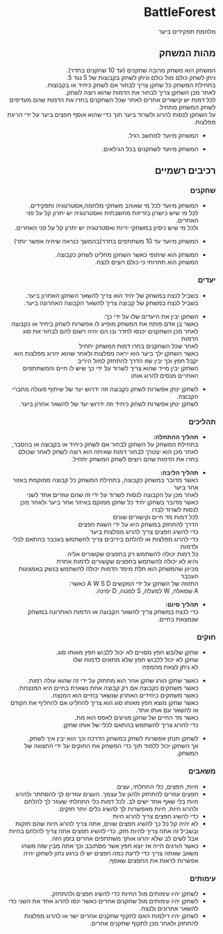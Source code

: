 <div lang="he" dir="rtl">
  
# BattleForest


מלחמת תפקידים ביער

## מהות המשחק
המשחק הוא משחק מרובה שחקנים (עד 10 שחקנים בחדר).</br>
ניתן לשחק כולם מול כולם וניתן לשחק בקבוצות של 5 נגד 5.</br>
בתחילת המשחק כל שחקן צריך לבחור אם לשחק כיחיד או בקבוצות.</br>
לאחר מכן השחקן צריך לבחור את הדמות שהוא רוצה לשחק.</br>
לכל דמות יש קישורים אחרים לאחר שכל השחקנים בחרו את הדמות שהם מעדיפים לשחק המשחק מתחיל. </br>
על השחקן לנסות להרוג ולשרוד ביער תוך כדי שהוא אוסף חפצים ביער על ידי הריגת מפלצות.</br>

* המשחק מיועד למחשב רגיל.

* המשחק מיועד לשחקנים בכל הגילאים.

 

## רכיבים רשמיים

### שחקנים

*  המשחק מיועד לכל מי שאוהב משחקי מלחמה,אסטרטגיה ותפקידים.</br>
   לכל מי שיש כישרון בזריזות מחשבתית ואסטרטגיה יש יתרון קל על פני האחרים.</br>
   ולכל מי שיש ניסיון במשחקי יריות ואסטרטגיה יש יתרון קל על פני האחרים.</br>
   
* המשחק מיועד עד 10 משתתפים בחדר(בהמשך כנראה שיהיה אפשר יותר)

* המשחק הוא שיתופי כאשר השחקן מחליט לשחק כקבוצה. </br>
  המשחק הוא תחרותי כי כולם רוצים לנצח. </br>

### יעדים

* בשביל לנצח במשחק של יחיד הוא צריך להשאר השחקן האחרון ביער. </br>
  בשביל לנצח במשחק של קבוצה צריך להשאר הקבוצה האחרונה ביער. </br>
  
* השחקן יבין את היעדים שלו על ידי כך:</br>
  כאשר בן אדם פותח את המשחק מופיע לו אפשרות לשחק ביחיד או כקבוצה</br>
  לאחר מכן השחקנים יכנסו לחדר ובו הם יהיה רשום להם לבחור את סוג הדמות</br>
  לאחר שכל השחקנים בחרו דמות המשחק יתחיל</br>
  כאשר השחקן ילך ביער הוא יראה מפלצות ולאחר שהוא יהרוג מפלצות הוא יקבל חפץ וכך יבין שזו הדרך להתחזק למול היריב</br>
  השחקן יבין מייד שהוא צריך לשרוד על ידי כך שיש לו חיים והמשתתפים האחרים מנסים להרוג אותו</br>
  
* לשחקן ינתן אפשרות לשחק כקבוצה וזה ידרוש יעד של שיתוף פעולה מחברי הקבוצה.</br>
  לשחקן ינתן אפשרות לשחק כיחיד וזה ידרוש יעד של להשאר אחרון ביער.</br>
  
### תהליכים

* <b>תהליך ההתחלה:</b></br>
  בתחילת המשחק על השחקן לבחור אם לשחק כיחיד או בקבוצה או בהסבר, לאחר מכן הוא יצטרך לבחור דמות שאיתה הוא רוצה לשחק
  לאחר שכולם בחרו את הדמות שהם רוצים לשחק המשחק יתחיל.
  
* <b>תהליך הליבה:</b></br>
  כאשר מדובר במשחק כקבוצה, בתחילת המשחק כל קבוצה ממוקמת באזור אחר ביער</br>
  לאחר מכן על הקבוצה לנסות לשרוד על ידי זה שהם עוזרים אחד לשני</br>
  כאשר מדובר בשחקן יחיד כל שחקן ממוקם באיזור אחר ביער ולאחר מכן לנסות לשרוד לבדו</br>
  לכל דמות מד חיים וקישורים שונים</br>
  הדרך להתחזק במשחק היא על ידי השגת חפצים</br>
  כדי להשיג חפצים צריך להרוג מפלצות ביער</br>
  כדי להרוג מפלצות או להלחם ביריבים צריך להשתמש בעכבר בהתאם לכלי ולדמות</br>
  כל דמות יכולה להשתמש רק בחפצים שקשורים אליה</br>
  והיא לא יכולה להשתמש בחפצים שקשורים לדמות אחרת</br>
  מכיוון שהמשחק הוא תלת מימד הדמות יכולה להשתמש בנשק באמצעות העכבר</br>
  התזוזה של השחקן על ידי המקשים A W S D כאשר:</br>
  A שמאלה,
  W למעלה,
  S למטה,
  D ימינה.

* <b>תהליך סיום:</b></br>
  כדי לנצח במשחק צריך להשאר הקבוצה או הדמות האחרונה במשחק שנמצאת בחיים.

### חוקים
* שחקן שלובש חפץ מסויים לא יכול ללבוש חפץ מאותו סוג.</br>
  שחקן לא יכול ללבוש חפץ שלא מתאים לדמות שלו</br>
  לא ניתן לצאת מהמפה</br>

* כאשר שחקן הורג שחקן אחר הוא מתחזק על ידי זה שהוא עולה רמות.</br>
  כאשר משחקים כקבוצה אם רק קבוצה אחת נשארת בחיים היא המנצחת.</br>
  כאשר משחקים כיחידים האחרון שנשאר בחיים הוא המנצח.</br>
  כאשר שחקן מוצא חפץ מאותו סוג הוא צריך להחליט אם להחליף את הקודם או להשאר עם אותו אחד.</br>
  כאשר מד החיים של שחקן מגיעים לאפס הוא מת.</br>
  כדי להרוג צריך להשתמש בהתאם לכלי של אותו שחקן.</br>
  
* לשחקן תנתן אפשרות לשחק במשחק הדרכה וכך הוא יבין איך לשחק.</br>
  אך השחקן יכול ללמוד תוך כדי המשחק את החוקים על ידי התצוגה של המשחק.</br>

### משאבים

* חיות, חפצים, כלי התחלתי, עצים.</br>
* חפצים עוזרים להתחזק ולהגן על עצמך.
  העצים עוזרים לך להסתתר ולהרוג חיות בלי שאף אחד ישים לב.
  לכל דמות כלי התחלתי שעוזר לך להלחם ולהרוג חיות.
  חיות מאפשרות לך להשיג כלים יותר חזקים.
* כדי להשיג חפצים צריך להרוג חיות
* לא יהיה קל כל כך להשיג חפצים שווים, אתה צריך להרוג חיות שהם חזקות ובשביל זה אתה צריך להיות חזק.
  כדי להשיג חפצים אתה צריך להלחם בחיות אבל לשים לב שלא יהרגו אותך משתתפים אחרים בזמן הזה.
* כאשר הורגים חייה אז יוצא חפץ אשר מסתובב וכך אתה מבין שזה משהו משאב שאתה צריך
  כדי לדעת כמה חפצים יש לו ברגע נתון לשחקן יהיה אפשרות לראות את החפצים שאסף.

### עימותים

* לשחקן יהיו עימותים מול החיות כדי להשיג חפצים ולהתחזק.
* לשחקן יהיו עימותים מול שחקנים אחרים כאשר ינסו להרוג אחד את השני כדי להשאר אחרונים ולנצח.
* לשחקן יהיו דילמות האם לתקוף שחקנים אחרים ישר או להרוג מפלצות להתחזק ולאחר מכן לתקוף שחקנים אחרים.


  
  
  
</div>
